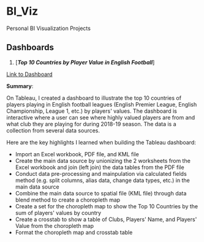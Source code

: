 # BI_Viz
Personal BI Visualization Projects 


## Dashboards

1) [***Top 10 Countries by Player Value in English Football***]

[Link to Dashboard](https://public.tableau.com/views/Top10CountriesbyPlayerValueinEnglishFootballDashboard/Top10CountriesbyPlayerValueDashboard?:language=en-US&:display_count=n&:origin=viz_share_link)

**Summary**:

On Tableau, I created a dashboard to illustrate the top 10 countries of players playing in English football leagues (English Premier League, English Championship, League 1, etc.) by players' values. The dashboard is interactive where a user can see where highly valued players are from and what club they are playing for during 2018-19 season. The data is a collection from several data sources.

Here are the key highlights I learned when building the Tableau dashboard:
  * Import an Excel workbook, PDF file, and KML file
  * Create the main data source by unionizing the 2 worksheets from the Excel workbook and join (left join) the data tables from the PDF file
  * Conduct data pre-processing and mainpulation via calculated fields method (e.g. split columns, alias data, change data types, etc.) in the main data source
  * Combine the main data source to spatial file (KML file) through data blend method to create a choropleth map
  * Create a set for the choropleth map to show the Top 10 Countries by the sum of players' values by country
  * Create a crosstab to show a table of Clubs, Players' Name, and Players' Value from the choropleth map
  * Format the choropleth map and crosstab table
  
  
